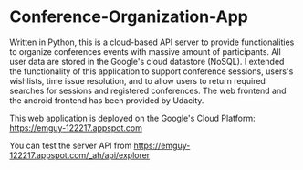 # Conference-Organization-App

Written in Python, this is a cloud-based API server to provide functionalities
to organize conferences events with massive amount of participants.  All user
data are stored in the Google's cloud datastore (NoSQL).  I extended the
functionality of this application to support conference sessions, users's
wishlists, time issue resolution, and to allow users to return required
searches for sessions and registered conferences.  The web frontend and the
android frontend has been provided by Udacity.

This web application is deployed on the Google's Cloud Platform:
https://emguy-122217.appspot.com

You can test the server API from
https://emguy-122217.appspot.com/_ah/api/explorer
